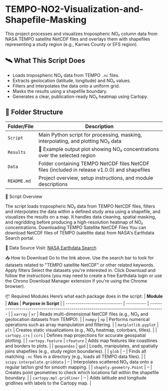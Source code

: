 # TEMPO-NO2-Visualization-and-Shapefile-Masking

This project processes and visualizes tropospheric NO₂ column data from NASA TEMPO satellite NetCDF files and overlays them with shapefiles representing a study region (e.g., Karnes County or EFS region).

## 🛰️ What This Script Does
- Loads tropospheric NO₂ data from TEMPO `.nc` files.
- Extracts geolocation (latitude, longitude) and NO₂ values.
- Filters and interpolates the data onto a uniform grid.
- Masks the results using a shapefile boundary.
- Generates a clear, publication-ready NO₂ heatmap using Cartopy.
  
## 📁 Folder Structure

| **Folder/File**            | **Description**                                                                  |
| -------------------------- | -------------------------------------------------------------------------------- |
| `Script`    | Main Python script for processing, masking, interpolating, and plotting NO₂ data |
| `Results` | 📸 Example output plot showing NO₂ concentrations over the selected region       |
| `Data`                    | Folder containing TEMPO NetCDF files NetCDF files (included in release v1.0.0) and shapefiles       |
| `README.md`                | Project overview, setup instructions, and module descriptions                    |



📄 Script Overview

The script loads tropospheric NO₂ data from TEMPO NetCDF files, filters and interpolates the data within a defined study area using a shapefile, and visualizes the results on a map. It handles data cleaning, spatial masking, and regridding before producing a high-resolution heatmap of NO₂ concentrations.
Downloading TEMPO Satellite NetCDF Files
You can download NetCDF files of TEMPO (satellite data) from NASA's Earthdata Search portal.

🔗 Data Source
Visit: [NASA Earthdata Search](https://search.earthdata.nasa.gov/search)

📥 How to Download
Go to the link above.
Use the search bar to look for datasets related to "TEMPO satellite NetCDF" or other related keywords.
Apply filters
Select the datasets you're interested in.
Click Download and follow the instructions (you may need to create a free Earthdata login or use the Chrono Download Manager extension if you're using the Chrome browser).

📦 Required Modules Here’s what each package does in the script:
| **Module**                   | **Alias**  | **Purpose in Script**                                                                 |
| ---------------------------- | ---------- | ------------------------------------------------------------------------------------- |
| `xarray`                     | `xr`       | Reads multi-dimensional NetCDF files (e.g., NO₂ and geolocation datasets from TEMPO). |
| `numpy`                      | `np`       | Performs numerical operations such as array manipulation and filtering.               |
| `matplotlib.pyplot`          | `plt`      | Creates static visualizations (e.g., NO₂ heatmap, colorbars, titles).                 |
| `cartopy.crs`                | `ccrs`     | Defines map projections for accurate geospatial plotting.                             |
| `cartopy.feature`            | `cfeature` | Adds map features like coastlines and borders to plots.                               |
| `geopandas`                  | `gpd`      | Loads, manipulates, and spatially joins shapefiles (e.g., study region boundaries).   |
| `glob`                       | –          | Finds all matching `.nc` files in a directory (e.g., loads all TEMPO data files).     |
| `scipy.interpolate.griddata` | –          | Interpolates scattered NO₂ data onto a regular lat/lon grid for smooth mapping.       |
| `shapely.geometry.Point`     | –          | Creates point geometries to check which locations fall within the shapefile boundary. |
| `cartopy.mpl.gridliner`      | –          | Adds latitude and longitude gridlines with labels to the Cartopy map.                 |

